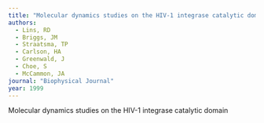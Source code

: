 ```yaml
---
title: "Molecular dynamics studies on the HIV-1 integrase catalytic domain"
authors:
  - Lins, RD
  - Briggs, JM
  - Straatsma, TP
  - Carlson, HA
  - Greenwald, J
  - Choe, S
  - McCammon, JA
journal: "Biophysical Journal"
year: 1999
---
```


Molecular dynamics studies on the HIV-1 integrase catalytic domain
